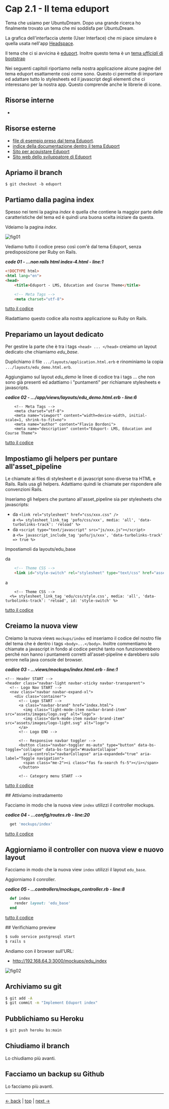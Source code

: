 # <a name="top"></a> Cap 2.1 - Il tema eduport

Tema che usiamo per UbuntuDream.
Dopo una grande ricerca ho finalmente trovato un tema che mi soddisfa per UbuntuDream.

La grafica dell'interfaccia utente (User Interface) che mi piace simulare è quella usata nell'app [Headspace](https://www.headspace.com/).

Il tema che ci si avvicina è [eduport](https://eduport.webestica.com/). 
Inoltre questo tema è un [tema *ufficiali* di bootstrap](https://themes.getbootstrap.com/product/eduport-lms-education-and-course-theme/)


Nei seguenti capitoli riportiamo nella nostra applicazione alcune pagine del tema eduport esattamente così come sono. Questo ci permette di importare ed adattare tutto lo stylesheets ed il javascript degli elementi che ci interessano per la nostra app. Questo comprende anche le librerie di icone.



## Risorse interne

- []()



## Risorse esterne

- [file di esempio preso dal tema Eduport](file:///Users/FB/eduport_v1.2.0/template/index.html).
- [indice della documentazione dentro il tema Eduport](file:///Users/FB/eduport_v1.2.0/template/docs/index.html)
- [Sito per acquistare Eduport](https://themes.getbootstrap.com/store/webestica/)
- [Sito web dello sviluppatore di Eduport](https://eduport.webestica.com/)


## Apriamo il branch

```
$ git checkout -b eduport
```



## Partiamo dalla pagina index

Spesso nei temi la pagina *index* è quella che contiene la maggior parte delle caratteristiche del tema ed è quindi una buona scelta iniziare da questa.

Vdeiamo la pagina *index*.

![fig01](https://github.com/flaviobordonidev/leanpubabrandnewcms/blob/master/15-theme-edu/02-mockups-first-page/01_fig01-index-4.png)

Vediamo tutto il codice <html> preso così com'è dal tema Eduport, senza predisposizione per Ruby on Rails.

***code 01 - ...non rails html index-4.html - line:1***

```html
<!DOCTYPE html>
<html lang="en">
<head>
	<title>Eduport - LMS, Education and Course Theme</title>

	<!-- Meta Tags -->
	<meta charset="utf-8">
```

[tutto il codice](https://github.com/flaviobordonidev/leanpubabrandnewcms/blob/master/15-theme-edu/02-mockups-first-page/01_01-index-4.html)

Riadattiamo questo codice alla nostra applicazione su Ruby on Rails.



## Prepariamo un layout dedicato

Per gestire la parte che è tra i tags `<head> ... </head>` creiamo un layout dedicato che chiamiamo *edu_base*.

Duplichiamo il file `.../layouts/application.html.erb` e rinominiamo la copia `.../layouts/edu_demo.html.erb`. 

Aggiungiamo sul layout *edu_demo* le linee di codice tra i tags <head>...</head> che non sono già presenti ed adattiamo i "puntamenti" per richiamare stylesheets e javascripts.

***codice 02 - .../app/views/layouts/edu_demo.html.erb - line:6***

```html+erb
  	<!-- Meta Tags -->
  	<meta charset="utf-8">
    <meta name="viewport" content="width=device-width, initial-scale=1, shrink-to-fit=no">
  	<meta name="author" content="Flavio Bordoni">
  	<meta name="description" content="Eduport- LMS, Education and Course Theme">
```

[tutto il codice](https://github.com/flaviobordonidev/leanpubabrandnewcms/blob/master/15-theme-edu/02-mockups-first-page/01_02-views-layouts-edu_demo.html.erb)



## Impostiamo gli helpers per puntare all'asset_pipeline

Le chiamate ai files di stylesheet e di javascript sono diverse tra HTML e Rails. Rails usa gli helpers. Adattiamo quindi le chiamate per rispondere alle convenzioni Rails.

Inseriamo gli helpers che puntano all'asset_pipeline sia per stylesheets che javascripts:

- da `<link rel="stylesheet" href="css/xxx.css" />` <br/>
  a  `<%= stylesheet_link_tag 'pofo/css/xxx', media: 'all', 'data-turbolinks-track': 'reload' %>`
- da `<script type="text/javascript" src="js/xxx.js"></script>`  <br/>
  a  `<%= javascript_include_tag 'pofo/js/xxx', 'data-turbolinks-track' => true %>`


Impostiamoli da layouts/edu_base

da 

```html
	<!-- Theme CSS -->
	<link id="style-switch" rel="stylesheet" type="text/css" href="assets/css/style.css">
```

a 

```html+erb
	<!-- Theme CSS -->
  <%= stylesheet_link_tag 'edu/css/style.css', media: 'all', 'data-turbolinks-track': 'reload', id: 'style-switch' %>
```

[tutto il codice](#11-02-02_01all)



## Creiamo la nuova view

Creiamo la nuova views `mockups/index` ed inseriamo il codice del nostro file del tema che è dentro i tags `<body>...</body>`. Inoltre commentiamo le chiamate a javascript in fondo al codice perché tanto non funzionerebbero perché non hanno i puntamenti corretti all'asset-pipeline e darebbero solo errore nella java console del browser.

***codice 03 - ...views/mockups/index.html.erb - line:1***

```html+erb
<!-- Header START -->
<header class="navbar-light navbar-sticky navbar-transparent">
  <!-- Logo Nav START -->
  <nav class="navbar navbar-expand-xl">
    <div class="container">
      <!-- Logo START -->
      <a class="navbar-brand" href="index.html">
        <img class="light-mode-item navbar-brand-item" src="assets/images/logo.svg" alt="logo">
        <img class="dark-mode-item navbar-brand-item" src="assets/images/logo-light.svg" alt="logo">
      </a>
      <!-- Logo END -->
  
      <!-- Responsive navbar toggler -->
      <button class="navbar-toggler ms-auto" type="button" data-bs-toggle="collapse" data-bs-target="#navbarCollapse"
        aria-controls="navbarCollapse" aria-expanded="true" aria-label="Toggle navigation">
        <span class="me-2"><i class="fas fa-search fs-5"></i></span>
      </button>
  
      <!-- Category menu START -->
```

[tutto il codice](https://github.com/flaviobordonidev/leanpubabrandnewcms/blob/master/15-theme-edu/02-mockups-first-page/01_03-views-mockups-edu_index.html.erb)



## Attiviamo instradamento

Facciamo in modo che la nuova view `index` utilizzi il controller mockups. 

***codice 04 - ...config/routes.rb - line:20***

```ruby
  get 'mockups/index'
```

[tutto il codice](https://github.com/flaviobordonidev/leanpubabrandnewcms/blob/master/15-theme-edu/02-mockups-first-page/01_04-config-routes.rb)



## Aggiorniamo il controller con nuova view e nuovo layout

Facciamo in modo che la nuova view `index` utilizzi il layout `edu_base`.

Aggiorniamo il conroller.

***codice 05 - ...controllers/mockups_controller.rb - line:8***

```ruby
  def index
    render layout: 'edu_base'
  end
```

[tutto il codice](https://github.com/flaviobordonidev/leanpubabrandnewcms/blob/master/15-theme-edu/02-mockups-first-page/01_05-controllers-mockups_controller.rb)



## Verifichiamo preview

```bash
$ sudo service postgresql start
$ rails s
```

Andiamo con il browser sull'URL:

- http://192.168.64.3:3000/mockups/edu_index

![fig02](https://github.com/flaviobordonidev/leanpubabrandnewcms/blob/master/15-theme-edu/02-mockups-first-page/01_fig02-edu_index.png)



## Archiviamo su git

```bash
$ git add -A
$ git commit -m "Implement Eduport index"
```



## Pubblichiamo su Heroku

```bash
$ git push heroku bs:main
```



## Chiudiamo il branch

Lo chiudiamo più avanti.



## Facciamo un backup su Github

Lo facciamo più avanti.



---

[<- back](https://github.com/flaviobordonidev/leanpubabrandnewcms/blob/master/15-theme-edu/02-mockups-first-page/01_00-import_page.md)
 | [top](#top) |
[next ->](https://github.com/flaviobordonidev/leanpubabrandnewcms/blob/master/15-theme-edu/02-mockups-first-page/02_00-theme_stylesheet.md)
